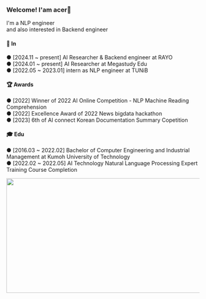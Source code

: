 ### Welcome! I'am acer👋
I'm a NLP engineer<br>
and also interested in Backend engineer

#### 💼 In
● [2024.11 ~ present] AI Researcher & Backend engineer at RAYO<br>
● [2024.01 ~ present] AI Researcher at Megastudy Edu<br>
● [2022.05 ~ 2023.01] intern as NLP engineer at TUNiB<br>

#### 🏆 Awards
● [2022] Winner of 2022 AI Online Competition - NLP Machine Reading Comprehension<br>
● [2022] Excellence Award of 2022 News bigdata hackathon<br>
● [2023] 6th of AI connect Korean Documentation Summary Copetition<br>

#### 🎓 Edu
● [2016.03 ~ 2022.02] Bachelor of Computer Engineering and Industrial Management at Kumoh University of Technology<br>
● [2022.02 ~ 2022.05] AI Technology Natural Language Processing Expert Training Course Completion<br>





<!--
**sondonghup/sondonghup** is a ✨ _special_ ✨ repository because its `README.md` (this file) appears on your GitHub profile.

Here are some ideas to get you started:

- 🔭 I’m currently working on ...
- 🌱 I’m currently learning ...
- 👯 I’m looking to collaborate on ...
- 🤔 I’m looking for help with ...
- 💬 Ask me about ...
- 📫 How to reach me: ...
- 😄 Pronouns: ...
- ⚡ Fun fact: ...
-->





<a href="https://github.com/devxb/gitanimals">
<img
  src="https://render.gitanimals.org/farms/sondonghup"
  width="600"
  height="300"
/>
</a>
